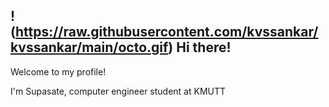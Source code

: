 ## !(https://raw.githubusercontent.com/kvssankar/kvssankar/main/octo.gif) Hi there! 

Welcome to my profile!
<p>
I'm Supasate, computer engineer student at KMUTT
